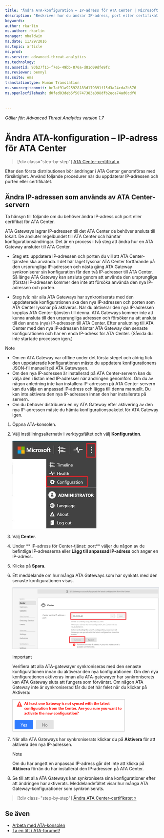 ```yaml
---
title: "Ändra ATA-konfiguration – IP-adress för ATA Center | Microsoft Docs"
description: "Beskriver hur du ändrar IP-adress, port eller certifikat för ett ATA Center."
keywords: 
author: rkarlin
ms.author: rkarlin
manager: mbaldwin
ms.date: 11/29/2016
ms.topic: article
ms.prod: 
ms.service: advanced-threat-analytics
ms.technology: 
ms.assetid: 93b27f15-f7e5-49bb-870a-d81d09dfe9fc
ms.reviewer: bennyl
ms.suite: ems
translationtype: Human Translation
ms.sourcegitcommit: bc7af91a925928183d179391f15d3a24cda2b576
ms.openlocfilehash: d0fed03deb5f50747383a398dfb2eca74ad0cdf0


---
```


*Gäller för: Advanced Threat Analytics version 1.7*



# <a name="change-ata-configuration---ata-center-ip-address"></a>Ändra ATA-konfiguration – IP-adress för ATA Center

>[!div class="step-by-step"]
[ATA Center-certifikat »](modifying-ata-config-centercert.md)

Efter den första distributionen bör ändringar i ATA Center genomföras med försiktighet. Använd följande procedurer när du uppdaterar IP-adressen och porten eller certifikatet.

## <a name="change-the-ip-address-used-by-the-ata-center-server"></a>Ändra IP-adressen som används av ATA Center-servern
Ta hänsyn till följande om du behöver ändra IP-adress och port eller certifikat för ATA Center.

ATA Gateways lagrar IP-adressen till det ATA Center de behöver ansluta till lokalt. De ansluter regelbundet till ATA Center och hämtar konfigurationsändringar. Det är en process i två steg att ändra hur en ATA Gateway ansluter till ATA Center.

-   Steg ett: uppdatera IP-adressen och porten du vill att ATA Center-tjänsten ska använda. I det här läget lyssnar ATA Center fortfarande på den ursprungliga IP-adressen och nästa gång ATA Gateway synkroniserar sin konfiguration får den två IP-adresser till ATA Center. Så länge ATA Gateway kan ansluta genom att använda den ursprungliga (första) IP-adressen kommer den inte att försöka använda den nya IP-adressen och porten.

-   Steg två: när alla ATA Gateways har synkroniserats med den uppdaterade konfigurationen ska den nya IP-adressen och porten som ATA Center lyssnar på aktiveras. När du aktiverar den nya IP-adressen kopplas ATA Center-tjänsten till denna. ATA Gateways kommer inte att kunna ansluta till den ursprungliga adressen och försöker nu att ansluta till den andra (nya) IP-adressen till ATA Center. Efter anslutning till ATA Center med den nya IP-adressen hämtar ATA Gateway den senaste konfigurationen och har en enda IP-adress för ATA Center. (Såvida du inte startade processen igen.)

> [!NOTE]
> -   Om en ATA Gateway var offline under det första steget och aldrig fick den uppdaterade konfigurationen måste du uppdatera konfigurationens JSON-fil manuellt på ATA Gatewayen.
> -   Om den nya IP-adressen är installerad på ATA Center-servern kan du välja den i listan med IP-adresser när ändringen genomförs. Om du av någon anledning inte kan installera IP-adressen på ATA Center-servern kan du välja en anpassad IP-adress och lägga till denna manuellt. Du kan inte aktivera den nya IP-adressen innan den har installerats på servern.
> -   Om du behöver distribuera en ny ATA Gateway efter aktivering av den nya IP-adressen måste du hämta konfigurationspaketet för ATA Gateway igen.

1.  Öppna ATA-konsolen.

2.  Välj inställningsalternativ i verktygsfältet och välj **Konfiguration**.

    ![Ikon för ATA-konfigurationsinställningar](media/ATA-config-icon.JPG)

3.  Välj **Center**.

4.  Under ** IP-adress för Center-tjänst: port** väljer du någon av de befintliga IP-adresserna eller **Lägg till anpassad IP-adress** och anger en IP-adress.

5.  Klicka på **Spara**.

6.  Ett meddelande om hur många ATA Gateways som har synkats med den senaste konfigurationen visas.

    ![Bild på synkroniserade ATA Center Gateways](media/ATA-chge-IP-after-clicking-save.png)

    >[!IMPORTANT]
    >Verifiera att alla ATA-gatewayer synkroniseras med den senaste konfigurationen innan du aktiverar den nya konfigurationen. Om den nya konfigurationen aktiveras innan alla ATA-gatewayer har synkroniserats kan ATA Gateway sluta att fungera som förväntat. Om någon ATA Gateway inte är synkroniserad får du det här felet när du klickar på Aktivera:
    >
    >    ![Synkroniseringsfel för ATA Gateway](media/ataGW-not-synced.png)


7.  När alla ATA Gateways har synkroniserats klickar du på **Aktivera** för att aktivera den nya IP-adressen.

    > [!NOTE]
    > Om du har angett en anpassad IP-adress går det inte att klicka på **Aktivera** förrän du har installerat den IP-adressen på ATA Center.

8.  Se till att alla ATA Gateways kan synkronisera sina konfigurationer efter att ändringen har aktiverats. Meddelandefältet visar hur många ATA Gateway-konfigurationer som synkroniserats.

>[!div class="step-by-step"]
[Ändra ATA Center-certifikatet »](modifying-ata-config-centercert.md)


## <a name="see-also"></a>Se även
- [Arbeta med ATA-konsolen](working-with-ata-console.md)
- [Ta en titt i ATA-forumet!](https://aka.ms/ata-forum)



<!--HONumber=Nov16_HO5-->


